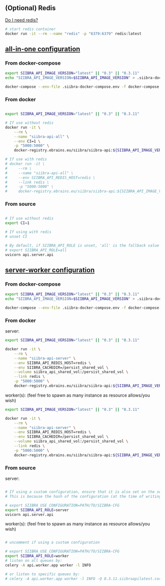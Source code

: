 ## (Optional) Redis 

[Do I need redis?](requirements.md#optional)

```bash
# start redis container
docker run -it --rm --name "redis" -p "6379:6379" redis:latest
```

## [all-in-one configuration](architecture.throughput.md#all-in-one)

### From docker-compose

```bash
export SIIBRA_API_IMAGE_VERSION="latest" || "0.3" || "0.3.11"
echo "SIIBRA_API_IMAGE_VERSION=$SIIBRA_API_IMAGE_VERSION" > .siibra-docker-compose.env

docker-compose --env-file .siibra-docker-compose.env -f docker-compose.yml up
```

### From docker

```bash

export SIIBRA_API_IMAGE_VERSION="latest" || "0.3" || "0.3.11"

# If use without redis
docker run -it \
    --rm \
    --name "siibra-api-all" \
    --env CI=1 \
    -p "5000:5000" \
    docker-registry.ebrains.eu/siibra/siibra-api:${SIIBRA_API_IMAGE_VERSION}

# If use with redis
# docker run -it \
#     --rm \
#     --name "siibra-api-all" \
#     --env SIIBRA_API_REDIS_HOST=redis \
#     --link redis \
#     -p "5000:5000" \
#     docker-registry.ebrains.eu/siibra/siibra-api:${SIIBRA_API_IMAGE_VERSION}

```

### From source

```bash

# If use without redis
export CI=1

# If using with redis
# unset CI

# By default, if SIIBRA_API_ROLE is unset, 'all' is the fallback value
# export SIIBRA_API_ROLE=all
uvicorn api.server.api
```

## [server-worker configuration](architecture.throughput.md#server-worker)

### From docker-compose

```bash
export SIIBRA_API_IMAGE_VERSION="latest" || "0.3" || "0.3.11"
echo "SIIBRA_API_IMAGE_VERSION=$SIIBRA_API_IMAGE_VERSION" > .siibra-docker-compose.env

docker-compose --env-file .siibra-docker-compose.env -f docker-compose-sw.yml up
```

### From docker

server:

```bash
export SIIBRA_API_IMAGE_VERSION="latest" || "0.3" || "0.3.11"

docker run -it \
    --rm \
    --name "siibra-api-server" \
    --env SIIBRA_API_REDIS_HOST=redis \
    --env SIIBRA_CACHEDIR=/persist_shared_vol \
    --volume siibra_api_shared_vol:/persist_shared_vol \
    --link redis \
    -p "5000:5000" \
    docker-registry.ebrains.eu/siibra/siibra-api:${SIIBRA_API_IMAGE_VERSION}-server
```

worker(s): (feel free to spawn as many instance as resource allows/you wish)

```bash
export SIIBRA_API_IMAGE_VERSION="latest" || "0.3" || "0.3.11"

docker run -it \
    --rm \
    --name "siibra-api-server" \
    --env SIIBRA_API_REDIS_HOST=redis \
    --env SIIBRA_CACHEDIR=/persist_shared_vol \
    --volume siibra_api_shared_vol:/persist_shared_vol \
    --link redis \
    -p "5000:5000" \
    docker-registry.ebrains.eu/siibra/siibra-api:${SIIBRA_API_IMAGE_VERSION}-worker
```

### From source

server:

```bash

# If using a custom configuration, ensure that it is also set on the server environment
# This is because the hash of the configuration (at the time of writing, git hash), will be used for queue isolation

# export SIIBRA_USE_CONFIGURATION=PATH/TO/SIIBRA-CFG
export SIIBRA_API_ROLE=server
uvicorn api.server.api
```

worker(s): (feel free to spawn as many instance as resource allows/you wish)

```bash

# uncomment if using a custom configuration

# export SIIBRA_USE_CONFIGURATION=PATH/TO/SIIBRA-CFG
export SIIBRA_API_ROLE=worker
# listen on all queues by:
celery -A api.worker.app worker -l INFO

# or listen to specific queues by:
# celery -A api.worker.app worker -l INFO -Q 0.3.11.siibraapilatest.core
```
